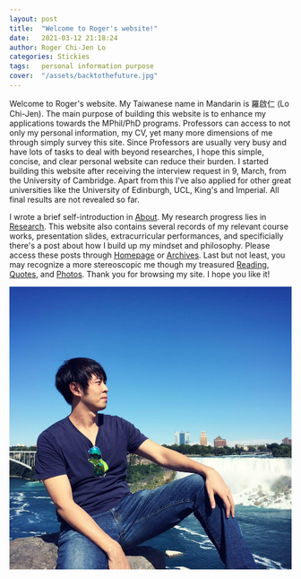 ```yaml
---
layout: post
title:  "Welcome to Roger's website!"
date:   2021-03-12 21:18:24
author: Roger Chi-Jen Lo
categories: Stickies
tags:	personal information purpose
cover:  "/assets/backtothefuture.jpg"
---
```


Welcome to Roger's website. My Taiwanese name in Mandarin is 羅啟仁 (Lo Chi-Jen). The main purpose of building this website is to enhance my applications towards the MPhil/PhD programs. Professors can access to not only my personal information, my CV, yet many more dimensions of me through simply survey this site. Since Professors are usually very busy and have lots of tasks to deal with beyond researches, I hope this simple, concise, and clear personal website can reduce their burden. I started building this website after receiving the interview request in 9, March, from the University of Cambridge. Apart from this I've also applied for other great universities like the University of Edinburgh, UCL, King's and Imperial. All final results are not revealed so far.

I wrote a brief self-introduction in [About]. My research progress lies in [Research]. This website also contains several records of my relevant course works, presentation slides, extracurricular performances, and specificially there's a post about how I build up my mindset and philosophy. Please access these posts through [Homepage] or [Archives]. Last but not least, you may recognize a more stereoscopic me though my treasured [Reading], [Quotes], and [Photos]. Thank you for browsing my site. I hope you like it!

<a href="/assets/niagarafalls.jpg" data-lightbox="falcon9-large" data-title="Profile photo taken at Niagara Falls, Canada, at 2018">
  <img src="/assets/niagarafalls.jpg" title="Profile photo taken at Niagara Falls, Canada, at 2018">
</a>

[Homepage]: https://rogerlo47.github.io
[About]: https://rogerlo47.github.io/about/
[Archives]: https://rogerlo47.github.io/archives/
[Research]: https://rogerlo47.github.io/researches/
[Reading]: https://rogerlo47.github.io/readings/
[Quotes]: https://rogerlo47.github.io/quotes/
[Photos]: https://rogerlo47.github.io/photos/
